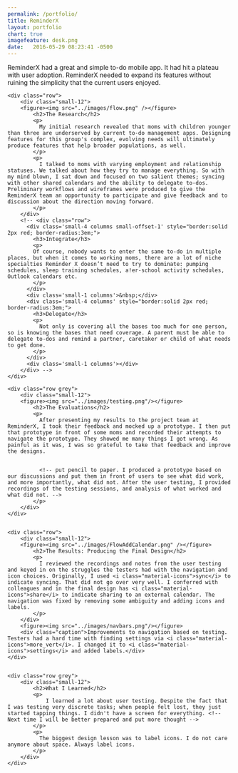 ```yaml
---
permalink: /portfolio/
title: ReminderX
layout: portfolio
chart: true
imagefeature: desk.png
date:   2016-05-29 08:23:41 -0500
---
```

ReminderX had a great and simple to-do mobile app. It had hit a plateau with user adoption. ReminderX needed to expand its features without ruining the simplicity that the current users enjoyed.
<div class="container port-container">

    <div class="row">
        <div class="small-12">
        <figure><img src="../images/flow.png" /></figure>
            <h2>The Research</h2>
            <p>
              My initial research revealed that moms with children younger than three are underserved by current to-do management apps. Designing features for this group's complex, evolving needs will ultimately produce features that help broader populations, as well.
            </p>
            <p>
              I talked to moms with varying employment and relationship statuses. We talked about how they try to manage everything. So with my mind blown, I sat down and focused on two salient themes; syncing with other shared calendars and the ability to delegate to-dos.  Preliminary workflows and wireframes were produced to give the ReminderX team an opportunity to participate and give feedback and to discussion about the direction moving forward.
            </p>
        </div>
        <!-- <div class="row">
          <div class='small-4 columns small-offset-1' style="border:solid 2px red; border-radius:3em;">
            <h3>Integrate</h3>
            <p>
            Of course, nobody wants to enter the same to-do in multiple places, but when it comes to working moms, there are a lot of niche specialties Reminder X doesn’t need to try to dominate: pumping schedules, sleep training schedules, a!er-school activity schedules, Outlook calendars etc.
            </p>
          </div>
          <div class='small-1 columns'>&nbsp;</div>
          <div class='small-4 columns' style="border:solid 2px red; border-radius:3em;">
            <h3>Delegate</h3>
            <p>
              Not only is covering all the bases too much for one person, so is knowing the bases that need coverage. A parent must be able to delegate to-dos and remind a partner, caretaker or child of what needs to get done.
            </p>
          </div>
          <div class='small-1 columns'></div>
        </div> -->
    </div>

    <div class="row grey">
        <div class="small-12">
        <figure><img src="../images/testing.png"/></figure>
            <h2>The Evaluations</h2>
            <p>
              After presenting my results to the project team at ReminderX, I took their feedback and mocked up a prototype. I then put that prototype in front of some moms and recorded their attempts to navigate the prototype. They showed me many things I got wrong. As painful as it was, I was so grateful to take that feedback and improve the designs.


              <!-- put pencil to paper. I produced a prototype based on our discussions and put them in front of users to see what did work, and more importantly, what did not. After the user testing, I provided recordings of the testing sessions, and analysis of what worked and what did not. -->
            </p>
        </div>
    </div>


    <div class="row">
        <div class="small-12">
        <figure><img src="../images/FlowAddCalendar.png" /></figure>
            <h2>The Results: Producing the Final Design</h2>
            <p>
              I reviewed the recordings and notes from the user testing and keyed in on the struggles the testers had with the navigation and icon choices. Originally, I used <i class="material-icons">sync</i> to indicate syncing. That did not go over very well. I conferred with colleagues and in the final design has <i class="material-icons">share</i> to indicate sharing to an external calendar. The navigation was fixed by removing some ambiguity and adding icons and labels.
            </p>
        </div>
        <figure><img src="../images/navbars.png"/></figure>
        <div class="caption">Improvements to navigation based on testing. Testers had a hard time with finding settings via <i class="material-icons">more_vert</i>. I changed it to <i class="material-icons">settings</i> and added labels.</div>
    </div>


    <div class="row grey">
        <div class="small-12">
            <h2>What I Learned</h2>
            <p>
                I learned a lot about user testing. Despite the fact that I was testing very discrete tasks; when people felt lost, they just started tapping things. I didn't have a screen for everything. <!--Next time I will be better prepared and put more thought -->
            </p>
            <p>
              The biggest design lesson was to label icons. I do not care anymore about space. Always label icons.
            </p>
        </div>
    </div>
</div>
